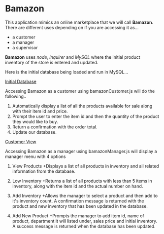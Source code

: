 # Bamazon

This application mimics an online marketplace that we will call **Bamazon**.  
There are different uses depending on if you are accessing it as...

+ a customer
+ a manager
+ a supervisor

**Bamazon** uses *node*, *inquirer* and *MySQL* where the initial product inventory of the store is entered and updated.

Here is the initial database being loaded and run in MySQL...

[Initial Database](https://www.screencast.com/t/t5woaWcyrq0a)

Accessing Bamazon as a customer using bamazonCustomer.js will do the following..

1. Automatically display a list of all the products available for sale along with their item id and price.
2. Prompt the user to enter the item id and then the quantity of the product they would like to buy.  
3. Return a confirmation with the order total.
4. Update our database.
   
[Customer View](https://www.screencast.com/t/QlSpvEU0bP3)

Accessing Bamazon as a manager using bamazonManager.js will display a manager menu with 4 options

1. View Products
   +Displays a list of all products in inventory and all related information from the database.

2. Low Inventory
   +Returns a list of all products with less than 5 items in inventory, along with the item id and the actual number on hand.

3. Add Inventory
   +Allows the manager to select a product and then add to it's inventory count. A confirmation message is returned with the product and new inventory that has been updated in the database.

4. Add New Product
   +Prompts the manager to add item id, name of product, department it will listed under, sales price and initial inventory. A success message is returned when the database has been updated.










